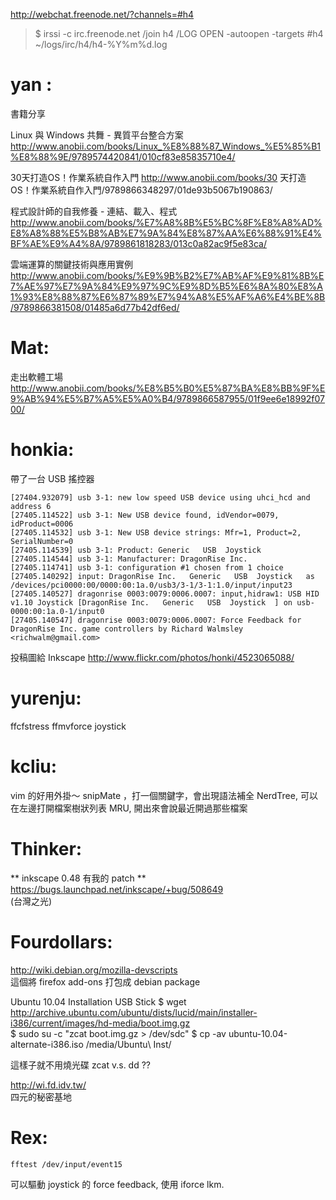 


<http://webchat.freenode.net/?channels=#h4>  
> $ irssi -c irc.freenode.net
> /join h4
> /LOG OPEN -autoopen -targets #h4  ~/logs/irc/h4/h4-%Y%m%d.log

# yan :

書籍分享

Linux 與 Windows 共舞 - 異質平台整合方案
<http://www.anobii.com/books/Linux_%E8%88%87_Windows_%E5%85%B1%E8%88%9E/9789574420841/010cf83e85835710e4/>  

30天打造OS！作業系統自作入門
<http://www.anobii.com/books/30>  天打造OS！作業系統自作入門/9789866348297/01de93b5067b190863/

程式設計師的自我修養 - 連結、載入、程式
<http://www.anobii.com/books/%E7%A8%8B%E5%BC%8F%E8%A8%AD%E8%A8%88%E5%B8%AB%E7%9A%84%E8%87%AA%E6%88%91%E4%BF%AE%E9%A4%8A/9789861818283/013c0a82ac9f5e83ca/>  

雲端運算的關鍵技術與應用實例
<http://www.anobii.com/books/%E9%9B%B2%E7%AB%AF%E9%81%8B%E7%AE%97%E7%9A%84%E9%97%9C%E9%8D%B5%E6%8A%80%E8%A1%93%E8%88%87%E6%87%89%E7%94%A8%E5%AF%A6%E4%BE%8B/9789866381508/01485a6d77b42df6ed/>  

# Mat:

走出軟體工場
<http://www.anobii.com/books/%E8%B5%B0%E5%87%BA%E8%BB%9F%E9%AB%94%E5%B7%A5%E5%A0%B4/9789866587955/01f9ee6e18992f0700/>  


# honkia:

帶了一台 USB 搖控器


    [27404.932079] usb 3-1: new low speed USB device using uhci_hcd and address 6
    [27405.114522] usb 3-1: New USB device found, idVendor=0079, idProduct=0006
    [27405.114532] usb 3-1: New USB device strings: Mfr=1, Product=2, SerialNumber=0
    [27405.114539] usb 3-1: Product: Generic   USB  Joystick  
    [27405.114544] usb 3-1: Manufacturer: DragonRise Inc.  
    [27405.114741] usb 3-1: configuration #1 chosen from 1 choice
    [27405.140292] input: DragonRise Inc.   Generic   USB  Joystick   as /devices/pci0000:00/0000:00:1a.0/usb3/3-1/3-1:1.0/input/input23
    [27405.140527] dragonrise 0003:0079:0006.0007: input,hidraw1: USB HID v1.10 Joystick [DragonRise Inc.   Generic   USB  Joystick  ] on usb-0000:00:1a.0-1/input0
    [27405.140547] dragonrise 0003:0079:0006.0007: Force Feedback for DragonRise Inc. game controllers by Richard Walmsley <richwalm@gmail.com>



投稿圖給 Inkscape <http://www.flickr.com/photos/honki/4523065088/>  

# yurenju:

ffcfstress
ffmvforce
joystick



# kcliu:

vim 的好用外掛～
snipMate ，打一個關鍵字，會出現語法補全
NerdTree, 可以在左邊打開檔案樹狀列表
MRU, 開出來會說最近開過那些檔案

# Thinker:

** inkscape 0.48 有我的 patch **
<https://bugs.launchpad.net/inkscape/+bug/508649>  
(台灣之光)

# Fourdollars:

<http://wiki.debian.org/mozilla-devscripts>  
這個將 firefox add-ons 打包成 debian package

Ubuntu 10.04 Installation USB Stick
$ wget <http://archive.ubuntu.com/ubuntu/dists/lucid/main/installer-i386/current/images/hd-media/boot.img.gz>  
$ sudo su -c "zcat boot.img.gz > /dev/sdc"
$ cp -av ubuntu-10.04-alternate-i386.iso /media/Ubuntu\ Inst/

這樣子就不用燒光碟
zcat v.s. dd ??

<http://wi.fd.idv.tw/>  
四元的秘密基地

# Rex:


    fftest /dev/input/event15

可以驅動 joystick 的 force feedback, 使用 iforce lkm.
